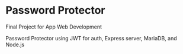 # Password Protector

Final Project for App Web Development

Password Protector using JWT for auth, Express server, MariaDB, and Node.js

